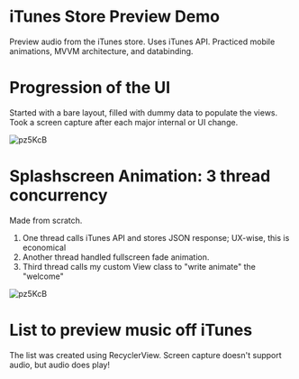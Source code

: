# iTunes Store Preview Demo
Preview audio from the iTunes store. Uses iTunes API.
Practiced mobile animations, MVVM architecture, and databinding.



# Progression of the UI
Started with a bare layout, filled with dummy data to populate the views.
Took a screen capture after each major internal or UI change.

![pz5KcB](https://i.makeagif.com/media/10-16-2017/pz5KcB.gif)

# Splashscreen Animation: 3 thread concurrency
Made from scratch. 
1. One thread calls iTunes API and stores JSON response; UX-wise, this is economical 
2. Another thread handled fullscreen fade animation.
3. Third thread calls my custom View class to "write animate" the "welcome"

![pz5KcB](https://im2.ezgif.com/tmp/ezgif-2-55f6767ad2.gif)

# List to preview music off iTunes
The list was created using RecyclerView. Screen capture doesn't support audio,
but audio does play!

